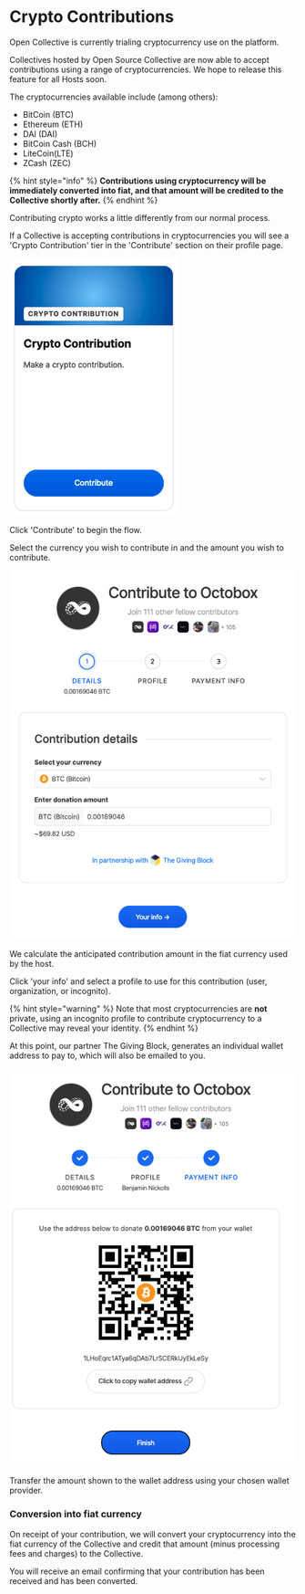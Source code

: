 # Crypto Contributions

Open Collective is currently trialing cryptocurrency use on the platform.&#x20;

Collectives hosted by Open Source Collective are now able to accept contributions using a range of cryptocurrencies. We hope to release this feature for all Hosts soon.

The cryptocurrencies available include (among others):&#x20;

* BitCoin (BTC)
* Ethereum (ETH)
* DAI (DAI)
* BitCoin Cash (BCH)
* LiteCoin(LTE)
* ZCash (ZEC)

{% hint style="info" %}
**Contributions using cryptocurrency will be immediately converted into fiat, and that amount will be credited to the Collective shortly after.**
{% endhint %}

Contributing crypto works a little differently from our normal process.

If a Collective is accepting contributions in cryptocurrencies you will see a 'Crypto Contribution' tier in the 'Contribute' section on their profile page.&#x20;

![](<../.gitbook/assets/Screen Shot 2021-11-17 at 9.58.22 PM.png>)

Click 'Contribute' to begin the flow.

Select the currency you wish to contribute in and the amount you wish to contribute.

![Select a cryptocurrency and amount to contribute to the Collective](../.gitbook/assets/slice-1.png)

We calculate the anticipated contribution amount in the fiat currency used by the host.

Click 'your info' and select a profile to use for this contribution (user, organization, or incognito).

{% hint style="warning" %}
&#x20;Note that most cryptocurrencies are **not** private, using an incognito profile to contribute cryptocurrency to a Collective may reveal your identity.&#x20;
{% endhint %}

At this point, our partner The Giving Block, generates an individual wallet address to pay to, which will also be emailed to you.

![Complete your contribution by transferring the specified currency to the wallet address shown. ](../.gitbook/assets/slice-2.png)

Transfer the amount shown to the wallet address using your chosen wallet provider.&#x20;

### Conversion into fiat currency

On receipt of your contribution, we will convert your cryptocurrency into the fiat currency of the Collective and credit that amount (minus processing fees and charges) to the Collective.&#x20;

You will receive an email confirming that your contribution has been received and has been converted.&#x20;

